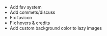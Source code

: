 * Add fav system
* Add commets/discuss
* Fix favicon
* Fix hovers & credits
* Add custom background color to lazy images
